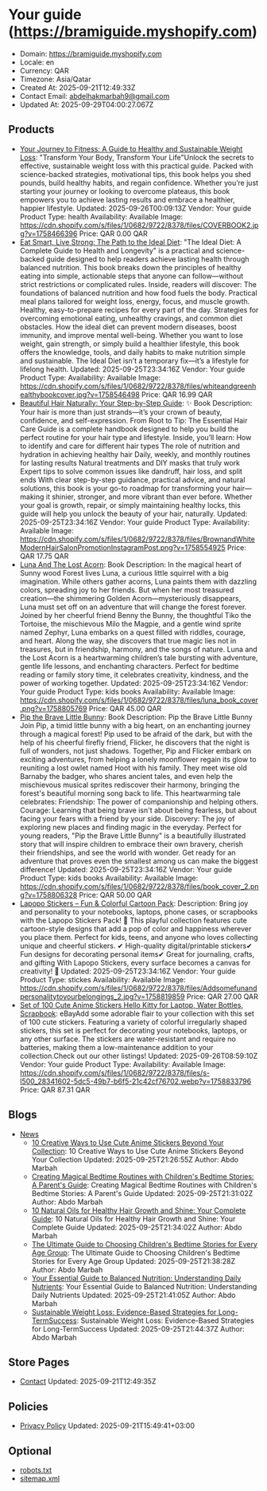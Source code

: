 # Your guide (https://bramiguide.myshopify.com)

- Domain: https://bramiguide.myshopify.com
- Locale: en
- Currency: QAR
- Timezone: Asia/Qatar
- Created At: 2025-09-21T12:49:33Z
- Contact Email: abdelhakmarbah9@gmail.com
- Updated At: 2025-09-29T04:00:27.067Z

## Products

- [Your Journey to Fitness: A Guide to Healthy and Sustainable Weight Loss](https://bramiguide.myshopify.com/products/your-journey-to-fitness-a-guide-to-healthy-and-sustainable-weight-loss): "Transform Your Body, Transform Your Life"Unlock the secrets to effective, sustainable weight loss with this practical guide. Packed with science-backed strategies, motivational tips, this book helps you shed pounds, build healthy habits, and regain confidence. Whether you’re just starting your journey or looking to overcome plateaus, this book empowers you to achieve lasting results and embrace a healthier, happier lifestyle.
  Updated: 2025-09-26T00:09:13Z
  Vendor: Your guide
  Product Type: health
  Availability: Available
  Image: https://cdn.shopify.com/s/files/1/0682/9722/8378/files/COVERBOOK2.jpg?v=1758466396
  Price: QAR 0.00 QAR
- [Eat Smart, Live Strong: The Path to the Ideal Diet](https://bramiguide.myshopify.com/products/eat-smart-live-strong-the-path-to-the-ideal-diet): "The Ideal Diet: A Complete Guide to Health and Longevity" is a practical and science-backed guide designed to help readers achieve lasting health through balanced nutrition. This book breaks down the principles of healthy eating into simple, actionable steps that anyone can follow—without strict restrictions or complicated rules. Inside, readers will discover: The foundations of balanced nutrition and how food fuels the body. Practical meal plans tailored for weight loss, energy, focus, and muscle growth. Healthy, easy-to-prepare recipes for every part of the day. Strategies for overcoming emotional eating, unhealthy cravings, and common diet obstacles. How the ideal diet can prevent modern diseases, boost immunity, and improve mental well-being. Whether you want to lose weight, gain strength, or simply build a healthier lifestyle, this book offers the knowledge, tools, and daily habits to make nutrition simple and sustainable. The Ideal Diet isn’t a temporary fix—it’s a lifestyle for lifelong health.
  Updated: 2025-09-25T23:34:16Z
  Vendor: Your guide
  Product Type: 
  Availability: Available
  Image: https://cdn.shopify.com/s/files/1/0682/9722/8378/files/whiteandgreenhealthybookcover.jpg?v=1758546498
  Price: QAR 16.99 QAR
- [Beautiful Hair Naturally: Your Step-by-Step Guide](https://bramiguide.myshopify.com/products/beautiful-hair-naturally-your-step-by-step-guide): ✨ Book Description: Your hair is more than just strands—it’s your crown of beauty, confidence, and self-expression. From Root to Tip: The Essential Hair Care Guide is a complete handbook designed to help you build the perfect routine for your hair type and lifestyle. Inside, you’ll learn: How to identify and care for different hair types The role of nutrition and hydration in achieving healthy hair Daily, weekly, and monthly routines for lasting results Natural treatments and DIY masks that truly work Expert tips to solve common issues like dandruff, hair loss, and split ends With clear step-by-step guidance, practical advice, and natural solutions, this book is your go-to roadmap for transforming your hair—making it shinier, stronger, and more vibrant than ever before. Whether your goal is growth, repair, or simply maintaining healthy locks, this guide will help you unlock the beauty of your hair, naturally.
  Updated: 2025-09-25T23:34:16Z
  Vendor: Your guide
  Product Type: 
  Availability: Available
  Image: https://cdn.shopify.com/s/files/1/0682/9722/8378/files/BrownandWhiteModernHairSalonPromotionInstagramPost.png?v=1758554925
  Price: QAR 17.75 QAR
- [Luna And The Lost Acorn](https://bramiguide.myshopify.com/products/luna-and-the-lost-acorn): Book Description: In the magical heart of Sunny wood Forest lives Luna, a curious little squirrel with a big imagination. While others gather acorns, Luna paints them with dazzling colors, spreading joy to her friends. But when her most treasured creation—the shimmering Golden Acorn—mysteriously disappears, Luna must set off on an adventure that will change the forest forever. Joined by her cheerful friend Benny the Bunny, the thoughtful Tiko the Tortoise, the mischievous Milo the Magpie, and a gentle wind sprite named Zephyr, Luna embarks on a quest filled with riddles, courage, and heart. Along the way, she discovers that true magic lies not in treasures, but in friendship, harmony, and the songs of nature. Luna and the Lost Acorn is a heartwarming children’s tale bursting with adventure, gentle life lessons, and enchanting characters. Perfect for bedtime reading or family story time, it celebrates creativity, kindness, and the power of working together.
  Updated: 2025-09-25T23:34:16Z
  Vendor: Your guide
  Product Type: kids books
  Availability: Available
  Image: https://cdn.shopify.com/s/files/1/0682/9722/8378/files/luna_book_cover.png?v=1758805769
  Price: QAR 45.00 QAR
- [Pip the Brave Little Bunny](https://bramiguide.myshopify.com/products/pip-the-brave-little-bunny): Book Description: Pip the Brave Little Bunny Join Pip, a timid little bunny with a big heart, on an enchanting journey through a magical forest! Pip used to be afraid of the dark, but with the help of his cheerful firefly friend, Flicker, he discovers that the night is full of wonders, not just shadows. Together, Pip and Flicker embark on exciting adventures, from helping a lonely moonflower regain its glow to reuniting a lost owlet named Hoot with his family. They meet wise old Barnaby the badger, who shares ancient tales, and even help the mischievous musical sprites rediscover their harmony, bringing the forest's beautiful morning song back to life. This heartwarming tale celebrates: Friendship: The power of companionship and helping others. Courage: Learning that being brave isn't about being fearless, but about facing your fears with a friend by your side. Discovery: The joy of exploring new places and finding magic in the everyday. Perfect for young readers, "Pip the Brave Little Bunny" is a beautifully illustrated story that will inspire children to embrace their own bravery, cherish their friendships, and see the world with wonder. Get ready for an adventure that proves even the smallest among us can make the biggest difference!
  Updated: 2025-09-25T23:34:16Z
  Vendor: Your guide
  Product Type: kids books
  Availability: Available
  Image: https://cdn.shopify.com/s/files/1/0682/9722/8378/files/book_cover_2.png?v=1758806328
  Price: QAR 50.00 QAR
- [Lapopo Stickers – Fun & Colorful Cartoon Pack](https://bramiguide.myshopify.com/products/lapopo-stickers-fun-colorful-cartoon-pack): Description: Bring joy and personality to your notebooks, laptops, phone cases, or scrapbooks with the Lapopo Stickers Pack! 🌟 This playful collection features cute cartoon-style designs that add a pop of color and happiness wherever you place them. Perfect for kids, teens, and anyone who loves collecting unique and cheerful stickers. ✔ High-quality digital/printable stickers✔ Fun designs for decorating personal items✔ Great for journaling, crafts, and gifting With Lapopo Stickers, every surface becomes a canvas for creativity! 🎨
  Updated: 2025-09-25T23:34:16Z
  Vendor: Your guide
  Product Type: stickes
  Availability: Available
  Image: https://cdn.shopify.com/s/files/1/0682/9722/8378/files/Addsomefunandpersonalitytoyourbelongings_2.jpg?v=1758819859
  Price: QAR 27.00 QAR
- [Set of 100 Cute Anime Stickers Hello Kitty for Laptop, Water Bottles, Scrapbook](https://bramiguide.myshopify.com/products/set-of-100-cute-anime-stickers-hello-kitty-for-laptop-water-bottles-scrapbook-77031374938-0zbgg): eBayAdd some adorable flair to your collection with this set of 100 cute stickers. Featuring a variety of colorful irregularly shaped stickers, this set is perfect for decorating your notebooks, laptops, or any other surface. The stickers are water-resistant and require no batteries, making them a low-maintenance addition to your collection.Check out our other listings!
  Updated: 2025-09-26T08:59:10Z
  Vendor: Your guide
  Product Type: 
  Availability: Available
  Image: https://cdn.shopify.com/s/files/1/0682/9722/8378/files/s-l500_28341602-5dc5-49b7-b6f5-21c42cf76702.webp?v=1758833796
  Price: QAR 87.31 QAR

## Blogs

- [News](https://bramiguide.myshopify.com/blogs/news)
  - [10 Creative Ways to Use Cute Anime Stickers Beyond Your Collection](https://bramiguide.myshopify.com/blogs/news/10-creative-ways-to-use-cute-anime-stickers-beyond-your-collection): 10 Creative Ways to Use Cute Anime Stickers Beyond Your Collection
    Updated: 2025-09-25T21:26:55Z
    Author: Abdo Marbah
  - [Creating Magical Bedtime Routines with Children's Bedtime Stories: A Parent's Guide](https://bramiguide.myshopify.com/blogs/news/creating-magical-bedtime-routines-with-childrens-bedtime-stories-a-parents-guide): Creating Magical Bedtime Routines with Children's Bedtime Stories: A Parent's Guide
    Updated: 2025-09-25T21:31:02Z
    Author: Abdo Marbah
  - [10 Natural Oils for Healthy Hair Growth and Shine: Your Complete Guide](https://bramiguide.myshopify.com/blogs/news/10-natural-oils-for-healthy-hair-growth-and-shine-your-complete-guide): 10 Natural Oils for Healthy Hair Growth and Shine: Your Complete Guide
    Updated: 2025-09-25T21:34:02Z
    Author: Abdo Marbah
  - [The Ultimate Guide to Choosing Children's Bedtime Stories for Every Age Group](https://bramiguide.myshopify.com/blogs/news/the-ultimate-guide-to-choosing-childrens-bedtime-stories-for-every-age-group): The Ultimate Guide to Choosing Children's Bedtime Stories for Every Age Group
    Updated: 2025-09-25T21:38:28Z
    Author: Abdo Marbah
  - [Your Essential Guide to Balanced Nutrition: Understanding Daily Nutrients](https://bramiguide.myshopify.com/blogs/news/your-essential-guide-to-balanced-nutrition-understanding-daily-nutrients): Your Essential Guide to Balanced Nutrition: Understanding Daily Nutrients
    Updated: 2025-09-25T21:41:05Z
    Author: Abdo Marbah
  - [Sustainable Weight Loss: Evidence-Based Strategies for Long-TermSuccess](https://bramiguide.myshopify.com/blogs/news/sustainable-weight-loss-evidence-based-strategies-for-long-termsuccess): Sustainable Weight Loss: Evidence-Based Strategies for Long-TermSuccess
    Updated: 2025-09-25T21:44:37Z
    Author: Abdo Marbah

## Store Pages

- [Contact](https://bramiguide.myshopify.com/pages/contact)
  Updated: 2025-09-21T12:49:35Z

## Policies

- [Privacy Policy](https://bramiguide.myshopify.com/policies/privacy-policy)
  Updated: 2025-09-21T15:49:41+03:00

## Optional

- [robots.txt](https://bramiguide.myshopify.com/robots.txt)
- [sitemap.xml](https://bramiguide.myshopify.com/sitemap.xml)
